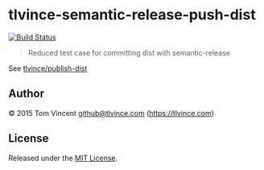 # tlvince-semantic-release-push-dist

[![Build Status][travis-image]][travis-url]

[travis-image]: https://img.shields.io/travis/tlvince/tlvince-semantic-release-push-dist.svg
[travis-url]: https://travis-ci.org/tlvince/tlvince-semantic-release-push-dist

> Reduced test case for committing dist with semantic-release

See [tlvince/publish-dist](https://github.com/tlvince/publish-dist)

## Author

© 2015 Tom Vincent <github@tlvince.com> (https://tlvince.com)

## License

Released under the [MIT License][].

[mit license]: http://tlvince.mit-license.org
